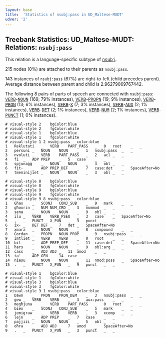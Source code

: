 ```yaml
---
layout: base
title:  'Statistics of nsubj:pass in UD_Maltese-MUDT'
udver: '2'
---
```


## Treebank Statistics: UD_Maltese-MUDT: Relations: `nsubj:pass`

This relation is a language-specific subtype of <tt><a href="mt_mudt-dep-nsubj.html">nsubj</a></tt>.

215 nodes (0%) are attached to their parents as `nsubj:pass`.

143 instances of `nsubj:pass` (67%) are right-to-left (child precedes parent).
Average distance between parent and child is 2.96279069767442.

The following 8 pairs of parts of speech are connected with `nsubj:pass`: <tt><a href="mt_mudt-pos-VERB.html">VERB</a></tt>-<tt><a href="mt_mudt-pos-NOUN.html">NOUN</a></tt> (169; 79% instances), <tt><a href="mt_mudt-pos-VERB.html">VERB</a></tt>-<tt><a href="mt_mudt-pos-PROPN.html">PROPN</a></tt> (19; 9% instances), <tt><a href="mt_mudt-pos-VERB.html">VERB</a></tt>-<tt><a href="mt_mudt-pos-PRON.html">PRON</a></tt> (13; 6% instances), <tt><a href="mt_mudt-pos-VERB.html">VERB</a></tt>-<tt><a href="mt_mudt-pos-X.html">X</a></tt> (7; 3% instances), <tt><a href="mt_mudt-pos-VERB.html">VERB</a></tt>-<tt><a href="mt_mudt-pos-AUX.html">AUX</a></tt> (2; 1% instances), <tt><a href="mt_mudt-pos-VERB.html">VERB</a></tt>-<tt><a href="mt_mudt-pos-DET.html">DET</a></tt> (2; 1% instances), <tt><a href="mt_mudt-pos-VERB.html">VERB</a></tt>-<tt><a href="mt_mudt-pos-NUM.html">NUM</a></tt> (2; 1% instances), <tt><a href="mt_mudt-pos-VERB.html">VERB</a></tt>-<tt><a href="mt_mudt-pos-PUNCT.html">PUNCT</a></tt> (1; 0% instances).


~~~ conllu
# visual-style 2	bgColor:blue
# visual-style 2	fgColor:white
# visual-style 1	bgColor:blue
# visual-style 1	fgColor:white
# visual-style 1 2 nsubj:pass	color:blue
1	Reklutati	_	VERB	PART_PASS	_	0	root	_	_
2	persuni	_	NOUN	NOUN	_	1	nsubj:pass	_	_
3	nvoluti	_	VERB	PART_PASS	_	2	acl	_	_
4	fi	_	ADP	PREP	_	5	case	_	_
5	spjunaġġ	_	NOUN	NOUN	_	3	obl	_	_
6	fit-	_	ADP	PREP_DEF	_	7	case:det	_	SpaceAfter=No
7	tmeninijiet	_	NOUN	NOUN	_	3	obl	_	_

~~~


~~~ conllu
# visual-style 8	bgColor:blue
# visual-style 8	fgColor:white
# visual-style 9	bgColor:blue
# visual-style 9	fgColor:white
# visual-style 9 8 nsubj:pass	color:blue
1	Għax	_	SCONJ	CONJ_SUB	_	9	mark	_	_
2	għoxrin	_	NUM	NUM_CRD	_	3	nummod	_	_
3	sena	_	NOUN	NOUN	_	9	obl	_	_
4	ilu	_	VERB	VERB_PSEU	_	3	case	_	SpaceAfter=No
5	,	_	PUNCT	X_PUN	_	3	punct	_	_
6	ix-	_	DET	DEF	_	7	det	_	SpaceAfter=No
7	xmara	_	NOUN	NOUN	_	8	compound	_	_
8	Ġordan	_	PROPN	NOUN_PROP	_	9	nsubj:pass	_	_
9	imtliet	_	VERB	VERB	_	0	root	_	_
10	bil-	_	ADP	PREP_DEF	_	11	case:det	_	SpaceAfter=No
11	ħars	_	NOUN	NOUN	_	9	obl:arg	_	_
12	ċass	_	ADJ	ADJ	_	11	amod	_	_
13	ta'	_	ADP	GEN	_	14	case	_	_
14	niesu	_	NOUN	NOUN	_	11	nmod:poss	_	SpaceAfter=No
15	.	_	PUNCT	X_PUN	_	9	punct	_	_

~~~


~~~ conllu
# visual-style 1	bgColor:blue
# visual-style 1	fgColor:white
# visual-style 3	bgColor:blue
# visual-style 3	fgColor:white
# visual-style 3 1 nsubj:pass	color:blue
1	Dawn	_	PRON	PRON_DEM	_	3	nsubj:pass	_	_
2	ġew	_	VERB	VERB	_	3	aux:pass	_	_
3	megħjuna	_	VERB	PART_PASS	_	0	root	_	_
4	biex	_	SCONJ	CONJ_SUB	_	5	mark	_	_
5	jemigraw	_	VERB	VERB	_	3	xcomp	_	_
6	lejn	_	ADP	PREP	_	7	case	_	_
7	pajjiżi	_	NOUN	NOUN	_	5	obl	_	_
8	oħra	_	ADJ	ADJ	_	7	amod	_	SpaceAfter=No
9	.	_	PUNCT	X_PUN	_	3	punct	_	_

~~~


